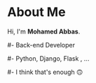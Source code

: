 # About Me
Hi, I'm **Mohamed Abbas**.

#- Back-end Developer

#- Python, Django, Flask , ...

#- I think that's enough 🙃
